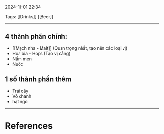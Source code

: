 2024-11-01 22:34

Tags: [[Drinks]] [[Beer]] 

---

## 4 thành phần chính:
- [[Mạch nha - Malt]] (Quan trọng nhất, tạo nên các loại vị)
- Hoa bia - Hops (Tạo vị đắng)
- Nấm men
- Nước
## 1 số thành phần thêm
- Trái cây
- Vỏ chanh
- hạt ngò

---
# References